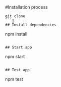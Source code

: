 #Installation process
```
git clone
```
## Install dependencies
```
npm install
```

## Start app

```
npm start
```

## Test app

```
npm test
```
